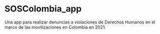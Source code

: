 # SOSColombia_app
Una app para realizar denuncias a violaciones de Derechos Humanos en el marco de las movilizaciones en Colombia en 2021.
